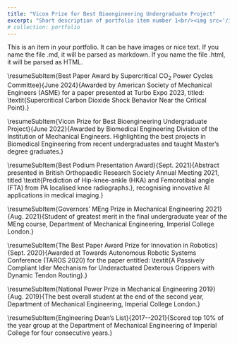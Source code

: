 ```yaml
---
title: "Vicon Prize for Best Bioengineering Undergraduate Project"
excerpt: "Short description of portfolio item number 1<br/><img src='/images/500x300.png'>"
# collection: portfolio
---
```


This is an item in your portfolio. It can be have images or nice text. If you name the file .md, it will be parsed as markdown. If you name the file .html, it will be parsed as HTML. 



\resumeSubItem{Best Paper Award by Supercritical CO$_2$ Power Cycles Committee}{June 2024}{Awarded by American Society of Mechanical Engineers (ASME) for a paper presented at Turbo Expo 2023, titled: \textit{Supercritical Carbon Dioxide Shock Behavior Near the Critical Point}.}

\resumeSubItem{Vicon Prize for Best Bioengineering Undergraduate Project}{June 2022}{Awarded by Biomedical Engineering Division of the Institution of Mechanical Engineers. Highlighting the best projects in Biomedical Engineering from recent undergraduates and taught Master’s degree graduates.}

\resumeSubItem{Best Podium Presentation Award}{Sept. 2021}{Abstract presented in British Orthopaedic Research Society Annual Meeting 2021, titled \textit{Prediction of Hip-knee-ankle (HKA) and Femorotibial angle (FTA) from PA localised knee radiographs.}, recognising innovative AI applications in medical imaging.}

\resumeSubItem{Governors’ MEng Prize in Mechanical Engineering 2021}{Aug. 2021}{Student of greatest merit in the final undergraduate year of the MEng course, Department of Mechanical Engineering, Imperial College London.}

\resumeSubItem{The Best Paper Award Prize for Innovation in Robotics}{Sept. 2020}{Awarded at Towards Autonomous Robotic Systems Conference (TAROS 2020) for the paper entitled: \textit{A Passively Compliant Idler Mechanism for Underactuated Dexterous Grippers with Dynamic Tendon Routing}.}

\resumeSubItem{National Power Prize in Mechanical Engineering 2019}{Aug. 2019}{The best overall student at the end of the second year, Department of Mechanical Engineering, Imperial College London.}

\resumeSubItem{Engineering Dean’s List}{2017--2021}{Scored top 10\% of the year group at the Department of Mechanical Engineering of Imperial College for four consecutive years.}